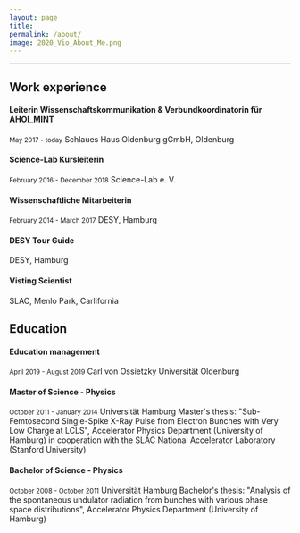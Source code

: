 ```yaml
---
layout: page
title: 
permalink: /about/
image: 2020_Vio_About_Me.png
---
```




***
## Work experience

#### Leiterin Wissenschaftskommunikation & Verbundkoordinatorin für AHOI_MINT
<small>May 2017 - today</small>
Schlaues Haus Oldenburg gGmbH, Oldenburg


#### Science-Lab Kursleiterin
<small>February 2016 - December 2018</small>
Science-Lab e. V.


#### Wissenschaftliche Mitarbeiterin
<small>February 2014 - March 2017</small>
DESY, Hamburg

#### DESY Tour Guide
DESY, Hamburg

#### Visting Scientist
SLAC, Menlo Park, Carlifornia

## Education

#### Education management
<small>April 2019 - August 2019</small>
Carl von Ossietzky Universität Oldenburg

#### Master of Science - Physics
<small>October 2011 - January 2014</small>
Universität Hamburg
Master's thesis: "Sub-Femtosecond Single-Spike X-Ray Pulse from Electron Bunches with Very Low Charge at LCLS", Accelerator Physics Department (University of Hamburg) in cooperation with the SLAC National Accelerator Laboratory (Stanford University)

#### Bachelor of Science - Physics
<small>October 2008 - October 2011</small>
Universität Hamburg
Bachelor's thesis: "Analysis of the spontaneous undulator radiation from bunches with various phase space distributions", Accelerator Physics Department (University of Hamburg)
